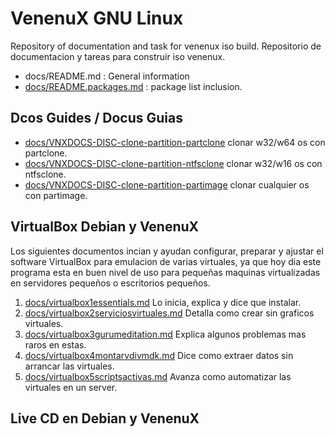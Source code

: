VenenuX GNU Linux
=================

Repository of documentation and task for venenux iso build.
Repositorio de documentacion y tareas para construir iso venenux.

* docs/README.md : General information
* [docs/README.packages.md](docs/README.packages.md) : package list inclusion.

## Dcos Guides / Docus Guias

* [docs/VNXDOCS-DISC-clone-partition-partclone](docs/VNXDOCS-DISC-clone-partition-partclone.md) clonar w32/w64 os con partclone.
* [docs/VNXDOCS-DISC-clone-partition-ntfsclone](docs/VNXDOCS-DISC-clone-partition-ntfsclone.md) clonar w32/w16 os con ntfsclone.
* [docs/VNXDOCS-DISC-clone-partition-partimage](docs/VNXDOCS-DISC-clone-partition-partimage.md) clonar cualquier os con partimage.

## VirtualBox Debian y VenenuX

Los siguientes documentos incian y ayudan configurar, preparar y ajustar 
el software VirtualBox para emulacion de varias virtuales, ya que hoy dia 
este programa esta en buen nivel de uso para pequeñas maquinas virtualizadas 
en servidores pequeños o escritorios pequeños.

1. [docs/virtualbox1essentials.md](docs/virtualbox1essentials.md) Lo inicia, explica y dice que instalar.
2. [docs/virtualbox2serviciosvirtuales.md](docs/virtualbox2serviciosvirtuales.md) Detalla como crear sin graficos virtuales.
3. [docs/virtualbox3gurumeditation.md](docs/virtualbox3gurumeditation.md) Explica algunos problemas mas raros en estas.
4. [docs/virtualbox4montarvdivmdk.md](docs/virtualbox4montarvdivmdk.md) Dice como extraer datos sin arrancar las virtuales.
5. [docs/virtualbox5scriptsactivas.md](docs/virtualbox5scriptsactivas.md) Avanza como automatizar las virtuales en un server.

## Live CD en Debian y VenenuX

